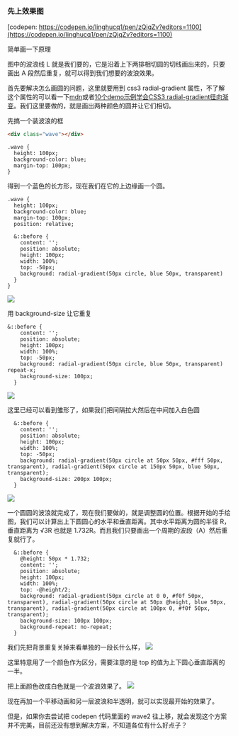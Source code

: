 ### 先上效果图

<!-- <img src="https://i.loli.net/2019/05/25/5ce92c15d216448301.gif"> -->

[codepen: https://codepen.io/linghucq1/pen/zQjqZv?editors=1100](https://codepen.io/linghucq1/pen/zQjqZv?editors=1100)

简单画一下原理

<!-- <img src="https://i.loli.net/2019/05/25/5ce9300dba04455531.jpg"> -->

图中的波浪线 L 就是我们要的，它是沿着上下两排相切圆的切线画出来的，只要画出 A 段然后重复，就可以得到我们想要的波浪效果。

首先要解决怎么画圆的问题，这里就要用到 css3 radial-gradient 属性，不了解这个属性的可以看一下[mdn](https://developer.mozilla.org/zh-CN/docs/Web/CSS/radial-gradient)或者[10个demo示例学会CSS3 radial-gradient径向渐变](https://www.zhangxinxu.com/wordpress/2017/11/css3-radial-gradient-syntax-example/)。我们这里要做的，就是画出两种颜色的圆并让它们相切。

先搞一个装波浪的框
``` html
<div class="wave"></div>
```
``` less
.wave {
  height: 100px;
  background-color: blue;
  margin-top: 100px;
}
```
<!-- <img src="https://i.loli.net/2019/05/25/5ce9355d98df344170.png"> -->

得到一个蓝色的长方形，现在我们在它的上边缘画一个圆。

``` less
.wave {
  height: 100px;
  background-color: blue;
  margin-top: 100px;
  position: relative;
  
  &::before {
    content: '';
    position: absolute;
    height: 100px;
    width: 100%;
    top: -50px;
    background: radial-gradient(50px circle, blue 50px, transparent)
  }
}
```
![](https://i.loli.net/2019/05/25/5ce9363069d3715421.png)

用 background-size 让它重复
``` less
&::before {
    content: '';
    position: absolute;
    height: 100px;
    width: 100%;
    top: -50px;
    background: radial-gradient(50px circle, blue 50px, transparent) repeat-x;
    background-size: 100px;
  }
```
![](https://i.loli.net/2019/05/25/5ce9375b8b73d22391.png)

这里已经可以看到雏形了，如果我们把间隔拉大然后在中间加入白色圆
``` less
  &::before {
    content: '';
    position: absolute;
    height: 100px;
    width: 100%;
    top: -50px;
    background: radial-gradient(50px circle at 50px 50px, #fff 50px, transparent), radial-gradient(50px circle at 150px 50px, blue 50px, transparent);
    background-size: 200px 100px;
  }
```
![](https://i.loli.net/2019/05/25/5ce93957c479285165.png)

一个圆圆的波浪就完成了，现在我们要做的，就是调整圆的位置。根据开始的手绘图，我们可以计算出上下圆圆心的水平和垂直距离。其中水平距离为圆的半径 R，垂直距离为 √3R 也就是 1.732R。而且我们只要画出一个周期的波段（A）然后重复就行了。

``` less
  &::before {
    @height: 50px * 1.732;
    content: '';
    position: absolute;
    height: 100px;
    width: 100%;
    top: -@height/2;
    background: radial-gradient(50px circle at 0 0, #f0f 50px, transparent), radial-gradient(50px circle at 50px @height, blue 50px, transparent), radial-gradient(50px circle at 100px 0, #f0f 50px, transparent);
    background-size: 100px 100px;
    background-repeat: no-repeat;
  }
```
我们先把背景重复关掉来看单独的一段长什么样，
![](https://i.loli.net/2019/05/25/5ce93e77a9a2330601.png)

这里特意用了一个颜色作为区分，需要注意的是 top 的值为上下圆心垂直距离的一半。

把上面颜色改成白色就是一个波浪效果了。
![](https://i.loli.net/2019/05/25/5ce93ef88dc3451842.png)

现在再加一个平移动画和另一层波浪和半透明，就可以实现最开始的效果了。

但是，如果你去尝试把 codepen 代码里面的 wave2 往上移，就会发现这个方案并不完美，目前还没有想到解决方案，不知道各位有什么好点子？